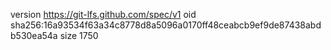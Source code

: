 version https://git-lfs.github.com/spec/v1
oid sha256:16a93534f63a34c8778d8a5096a0170ff48ceabcb9ef9de87438abdb530ea54a
size 1750
